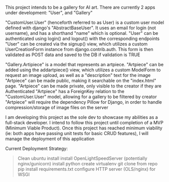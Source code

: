 This project intends to be a gallery for AI art.
There are currently 2 apps under development: "User", and "Gallery"

"CustomUser.User" (henceforth referred to as User) is a custom user model defined with django's "AbstractBaseUser". It uses an email for login (not username), and has a shorthand "name" which is optional.
"User" can be authenticated using login() and logout() with the corresponding endpoints 
"User" can be created via the signup() view, which utilizes a custom UserCreationForm instance from django.contrib.auth. This form is then validated as POST data and saved to the DB if validation is TRUE

"Gallery.Artipiece" is a model that represents an artpiece.
"Artpiece" can be added using the addartpiece() view, which utilizes a custom ModelForm to request an image upload, as well as a "description" text for the image
"Artpiece" can be made public, making it searchable on the "index.html" page. 
"Artpiece" can be made private, only visible to the creator if they are Authenticated 
"Artpiece" has a ForeignKey relation to the "CustomUser.User" model, allowing for a gallery to be filtered by creator
"Artpiece" will require the dependency Pillow for Django, in order to handle compression/storage of image files on the server


I am developing this project as the sole dev to showcase my abilities as a full-stack developer. I intend to follow this project until completion of a MVP (Minimum Viable Product). 
Once this project has reached minimum viability (ie: both apps have passing unit tests for basic CRUD features), I will manage the deployment of this application

Current Deployment Strategy:
>Clean ubuntu install
>install OpenLightSpeedServer (potentially nginx/gunicorn)
>install python
>create virtualenv
>git clone from repo
>pip install requirements.txt
>configure HTTP server (OLS/nginx) for WSGI



